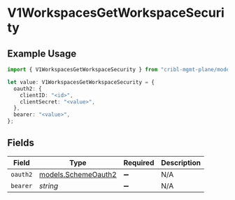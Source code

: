 # V1WorkspacesGetWorkspaceSecurity

## Example Usage

```typescript
import { V1WorkspacesGetWorkspaceSecurity } from "cribl-mgmt-plane/models/operations";

let value: V1WorkspacesGetWorkspaceSecurity = {
  oauth2: {
    clientID: "<id>",
    clientSecret: "<value>",
  },
  bearer: "<value>",
};
```

## Fields

| Field                                               | Type                                                | Required                                            | Description                                         |
| --------------------------------------------------- | --------------------------------------------------- | --------------------------------------------------- | --------------------------------------------------- |
| `oauth2`                                            | [models.SchemeOauth2](../../models/schemeoauth2.md) | :heavy_minus_sign:                                  | N/A                                                 |
| `bearer`                                            | *string*                                            | :heavy_minus_sign:                                  | N/A                                                 |